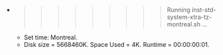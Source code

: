 * >>>>>>>>> Running inst-std-system-xtra-tz-montreal.sh ...
  * Set time: Montreal.
  * Disk size = 5668460K. Space Used = 4K. Runtime = 00:00:00:01.

